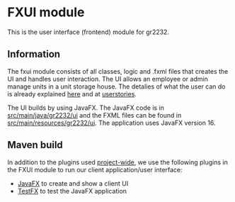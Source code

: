 # FXUI module

This is the user interface (frontend) module for gr2232.

## Information

The fxui module consists of all classes, logic and .fxml files that creates the UI and handles user interaction. The UI allows an employee or admin manage units in a unit storage house. The detalies of what the user can do is already explained [here](../../README.md#about) and at [userstories](../../brukerhistorier.md). 

The UI builds by using JavaFX. The JavaFX code is in [src/main/java/gr2232/ui](src/main/java/gr2232/ui) and the FXML files can be found in [src/main/resources/gr2232/ui](src/main/resources/gr2232/ui). The application uses JavaFX version 16. 


## Maven build

In addition to the plugins used [project-wide](../README.md#structure_and_maven_build), we use the following plugins in the FXUI module to run our client application/user interface:

- [JavaFX](https://github.com/openjdk/jfx) to create and show a client UI
- [TestFX](https://github.com/TestFX/TestFX) to test the JavaFX application